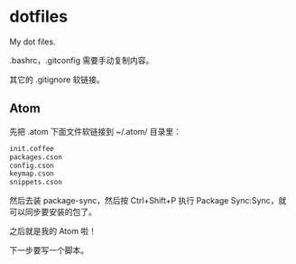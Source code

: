# dotfiles

My dot files.

.bashrc，.gitconfig 需要手动复制内容。

其它的 .gitignore 软链接。

## Atom
先把 .atom 下面文件软链接到 ~/.atom/ 目录里：

```bash
init.coffee
packages.cson
config.cson
keymap.cson
snippets.cson
```

然后去装 package-sync，然后按 Ctrl+Shift+P 执行 Package Sync:Sync，就可以同步要安装的包了。

之后就是我的 Atom 啦！

下一步要写一个脚本。
